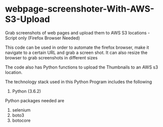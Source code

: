 # webpage-screenshoter-With-AWS-S3-Upload
Grab screenshots of web pages and upload them to AWS S3 locations - Script only (Firefox Browser Needed)

This code can be used in order to automate the firefox browser, make it navigate to a certain URL and grab a screen shot. It can also resize the browser to grab screenshots in different sizes

The code also has Python functions to upload the Thumbnails to an AWS s3 location.

The technology stack used in this Python Program includes the following

  1) Python (3.6.2)

Python packages needed are
  1) selenium
  2) boto3
  3) botocore
